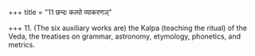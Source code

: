 +++
title = "11 छन्दः कल्पो व्याकरणञ्"

+++
11. (The six auxiliary works are) the Kalpa (teaching the ritual) of the Veda, the treatises on grammar, astronomy, etymology, phonetics, and metrics.

